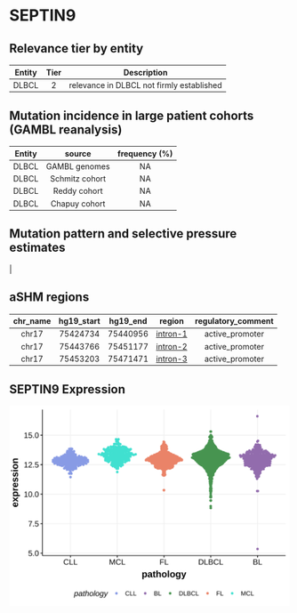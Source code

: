 # SEPTIN9

## Relevance tier by entity

|Entity|Tier|Description                              |
|:------:|:----:|-----------------------------------------|
|DLBCL |2   |relevance in DLBCL not firmly established|

## Mutation incidence in large patient cohorts (GAMBL reanalysis)

|Entity|source        |frequency (%)|
|:------:|:--------------:|:-------------:|
|DLBCL |GAMBL genomes |NA           |
|DLBCL |Schmitz cohort|NA           |
|DLBCL |Reddy cohort  |NA           |
|DLBCL |Chapuy cohort |NA           |

## Mutation pattern and selective pressure estimates

|

## aSHM regions

|chr_name|hg19_start|hg19_end|region                                                                                         |regulatory_comment|
|:--------:|:----------:|:--------:|:-----------------------------------------------------------------------------------------------:|:------------------:|
|chr17   |75424734  |75440956|[intron-1](https://genome.ucsc.edu/s/rdmorin/GAMBL%20hg19?position=chr17%3A75424734%2D75440956)|active_promoter   |
|chr17   |75443766  |75451177|[intron-2](https://genome.ucsc.edu/s/rdmorin/GAMBL%20hg19?position=chr17%3A75443766%2D75451177)|active_promoter   |
|chr17   |75453203  |75471471|[intron-3](https://genome.ucsc.edu/s/rdmorin/GAMBL%20hg19?position=chr17%3A75453203%2D75471471)|active_promoter   |
## SEPTIN9 Expression
![image](images/gene_expression/SEPTIN9_by_pathology.svg)
<!-- ORIGIN: Unknown -->
